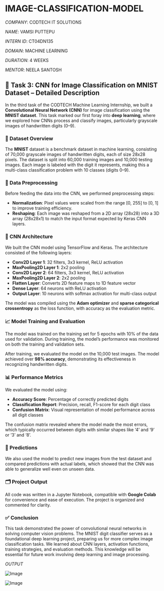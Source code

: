 # IMAGE-CLASSIFICATION-MODEL

*COMPANY*: CODTECH IT SOLUTIONS

*NAME*: VAMSI PUTTEPU

*INTERN ID*: CT04DN135

*DOMAIN*: MACHINE LEARNING

*DURATION*: 4 WEEKS

*MENTOR*: NEELA SANTOSH

## 🧠 Task 3: CNN for Image Classification on MNIST Dataset – Detailed Description

In the third task of the CODTECH Machine Learning Internship, we built a **Convolutional Neural Network (CNN)** for image classification using the **MNIST dataset**. This task marked our first foray into **deep learning**, where we explored how CNNs process and classify images, particularly grayscale images of handwritten digits (0–9).

### 📁 Dataset Overview

The **MNIST** dataset is a benchmark dataset in machine learning, consisting of 70,000 grayscale images of handwritten digits, each of size 28x28 pixels. The dataset is split into 60,000 training images and 10,000 testing images. Each image is labeled with the digit it represents, making this a multi-class classification problem with 10 classes (digits 0–9).

### 🔄 Data Preprocessing

Before feeding the data into the CNN, we performed preprocessing steps:
- **Normalization**: Pixel values were scaled from the range [0, 255] to [0, 1] to improve training efficiency.
- **Reshaping**: Each image was reshaped from a 2D array (28x28) into a 3D array (28x28x1) to match the input format expected by Keras CNN layers.

### 🧠 CNN Architecture

We built the CNN model using TensorFlow and Keras. The architecture consisted of the following layers:
- **Conv2D Layer 1**: 32 filters, 3x3 kernel, ReLU activation
- **MaxPooling2D Layer 1**: 2x2 pooling
- **Conv2D Layer 2**: 64 filters, 3x3 kernel, ReLU activation
- **MaxPooling2D Layer 2**: 2x2 pooling
- **Flatten Layer**: Converts 2D feature maps to 1D feature vector
- **Dense Layer**: 64 neurons with ReLU activation
- **Output Layer**: 10 neurons with softmax activation for multi-class output

The model was compiled using the **Adam optimizer** and **sparse categorical crossentropy** as the loss function, with accuracy as the evaluation metric.

### 📈 Model Training and Evaluation

The model was trained on the training set for 5 epochs with 10% of the data used for validation. During training, the model’s performance was monitored on both the training and validation sets.

After training, we evaluated the model on the 10,000 test images. The model achieved over **98% accuracy**, demonstrating its effectiveness in recognizing handwritten digits.

### 📊 Performance Metrics

We evaluated the model using:
- **Accuracy Score**: Percentage of correctly predicted digits
- **Classification Report**: Precision, recall, F1-score for each digit class
- **Confusion Matrix**: Visual representation of model performance across all digit classes

The confusion matrix revealed where the model made the most errors, which typically occurred between digits with similar shapes like ‘4’ and ‘9’ or ‘3’ and ‘8’.

### 🧪 Predictions

We also used the model to predict new images from the test dataset and compared predictions with actual labels, which showed that the CNN was able to generalize well even on unseen data.

### 🗂 Project Output

All code was written in a Jupyter Notebook, compatible with **Google Colab** for convenience and ease of execution. The project is organized and commented for clarity.

### ✅ Conclusion

This task demonstrated the power of convolutional neural networks in solving computer vision problems. The MNIST digit classifier serves as a foundational deep learning project, preparing us for more complex image classification tasks. We learned about CNN layers, activation functions, training strategies, and evaluation methods. This knowledge will be essential for future work involving deep learning and image processing.

*OUTPUT*

![Image](https://github.com/user-attachments/assets/b8482fd8-9ba1-4477-bb35-8baadd656775)

![Image](https://github.com/user-attachments/assets/688d449e-ae93-458e-868e-093ab500002b)
